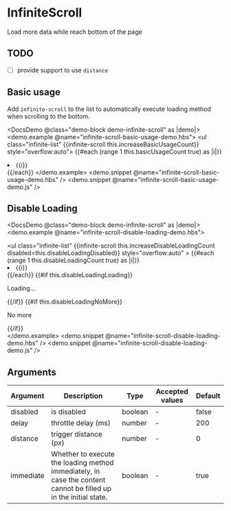 <!-- markdownlint-disable MD033 -->

# InfiniteScroll

Load more data while reach bottom of the page

## TODO

* [ ] provide support to use `distance`

## Basic usage

Add `infinite-scroll` to the list to automatically execute loading method when scrolling to the bottom.

<DocsDemo @class="demo-block demo-infinite-scroll" as |demo|>
    <demo.example @name="infinite-scroll-basic-usage-demo.hbs">
      <ul class="infinite-list" {{infinite-scroll this.increaseBasicUsageCount}} style="overflow:auto">
        {{#each (range 1 this.basicUsageCount true) as |i|}}
          <li class="infinite-list-item">{{i}}</li>
        {{/each}}
      </ul>
    </demo.example>
    <demo.snippet @name="infinite-scroll-basic-usage-demo.hbs" />
    <demo.snippet @name="infinite-scroll-basic-usage-demo.js" />
</DocsDemo>

## Disable Loading

<DocsDemo @class="demo-block demo-infinite-scroll" as |demo|>
    <demo.example @name="infinite-scroll-disable-loading-demo.hbs">
      <div class="infinite-list-wrapper">
        <ul
          class="infinite-list"
          {{infinite-scroll this.increaseDisableLoadingCount disabled=this.disableLoadingDisabled}}
          style="overflow:auto"
        >
          {{#each (range 1 this.disableLoadingCount true) as |i|}}
            <li class="list-item">{{i}}</li>
          {{/each}}
        </ul>
        {{#if this.disableLoadingLoading}}
          <p>Loading...</p>
        {{/if}}
        {{#if this.disableLoadingNoMore}}
          <p>No more</p>
        {{/if}}
      </div>
    </demo.example>
    <demo.snippet @name="infinite-scroll-disable-loading-demo.hbs" />
    <demo.snippet @name="infinite-scroll-disable-loading-demo.js" />
</DocsDemo>



## Arguments

| Argument  | Description                                                                                                      | Type    | Accepted values | Default |
| --------- | ---------------------------------------------------------------------------------------------------------------- | ------- | --------------- | ------- |
| disabled  | is disabled                                                                                                      | boolean | -               | false   |
| delay     | throttle delay (ms)                                                                                              | number  | -               | 200     |
| distance  | trigger distance (px)                                                                                            | number  | -               | 0       |
| immediate | Whether to execute the loading method immediately, in case the content cannot be filled up in the initial state. | boolean | -               | true    |
